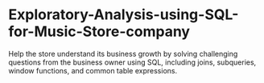 # Exploratory-Analysis-using-SQL-for-Music-Store-company
Help the store understand its business growth by solving challenging questions from the business owner using SQL, including joins, subqueries, window functions, and common table expressions.
